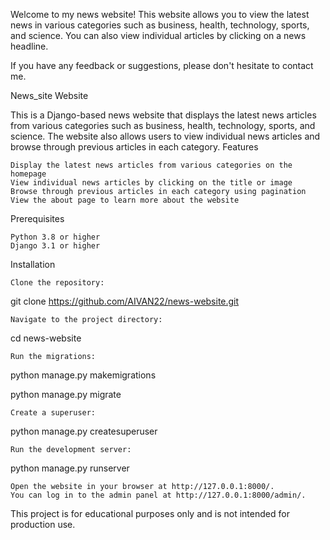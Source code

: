 Welcome to my news website! This website allows you to view the latest news in various categories such as business, health, technology, sports, and science. You can also view individual articles by clicking on a news headline.

If you have any feedback or suggestions, please don't hesitate to contact me.



News_site Website

This is a Django-based news website that displays the latest news articles from various categories such as business, health, technology, sports, and science. The website also allows users to view individual news articles and browse through previous articles in each category.
Features

    Display the latest news articles from various categories on the homepage
    View individual news articles by clicking on the title or image
    Browse through previous articles in each category using pagination
    View the about page to learn more about the website

Prerequisites

    Python 3.8 or higher
    Django 3.1 or higher

Installation

    Clone the repository:

git clone https://github.com/AIVAN22/news-website.git

    Navigate to the project directory:

cd news-website

    Run the migrations:

python manage.py makemigrations

python manage.py migrate

    Create a superuser:

python manage.py createsuperuser

    Run the development server:

python manage.py runserver

    Open the website in your browser at http://127.0.0.1:8000/.
    You can log in to the admin panel at http://127.0.0.1:8000/admin/.
    


This project is for educational purposes only and is not intended for production use.
